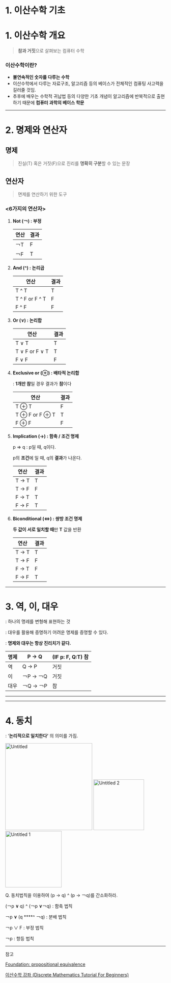 # 1. 이산수학 기초

# 1. 이산수학 개요

> **참과 거짓**으로 살펴보는 컴퓨터 수학
>

### 이산수학이란?

- **불연속적인 숫자를 다루는 수학**
- 이산수학에서 다루는 자료구조, 알고리즘 등의 베이스가 전체적인 컴퓨팅 사고력을 길러줄 것임.
- 추후에 배우는 수학적 귀납법 등의 다양한 기초 개념이 알고리즘에 반복적으로 출현하기 때문에 **컴퓨터 과학의 베이스 학문**

---

# 2. 명제와 연산자

## 명제

> 진실(T) 혹은 거짓(F)으로 진리를 **명확히 구분**할 수 있는 문장
>

## 연산자

> 면제를 연산하기 위한 도구
>

### <6가지의 연산자>

1. **Not (￢) : 부정**
   
   
    | 연산 | 결과 |
    | --- | --- |
    | ￢T | F |
    | ￢F | T |
2. **And (^) : 논리곱**
   
   
    | 연산 | 결과 |
    | --- | --- |
    | T ^ T  | T |
    | T ^ F or F ^ T | F |
    | F ^ F | F |
3. **Or (∨) : 논리합**
   
   
    | 연산 | 결과 |
    | --- | --- |
    | T ∨ T  | T |
    | T ∨ F or F ∨ T | T |
    | F ∨ F | F |
4. **Exclusive or (⊕) : 배타적 논리합**
   
    : **1개만 참**일 경우 결과가 **참**이다
    
    | 연산 | 결과 |
    | --- | --- |
    | T ⊕ T  | F |
    | T ⊕ F or F ⊕ T | T |
    | F ⊕ F | F |
5. **Implication (→) : 함축 / 조건 명제**
   
    p ⇒ q : p일 때, q이다.
    
    p의 **조건**에 일 때, q의 **결과**가 나온다.
    
    | 연산 | 결과 |
    | --- | --- |
    | T → T  | T |
    | T → F  | F |
    | F → T | T |
    | F → F | T |
6. **Biconditional (⇔) : 쌍방 조건 명제**
   
    **두 값이 서로 일치할 때**만 **T** 값을 반환
    
    | 연산 | 결과 |
    | --- | --- |
    | T → T  | T |
    | T → F  | F |
    | F → T | F |
    | F → F | T |

---

# 3. 역, 이, 대우

: 하나의 명레를 변형해 표현하는 것

: 대우를 활용해 증명하기 어려운 명제를 증명할 수 있다.

: **명제와 대우는 항상 진리치가 같다.**

| 명제 |  P → Q | (IF p: F, Q:T) 참 |
| --- | --- | --- |
| 역 | Q → P | 거짓 |
| 이 | ￢P → ￢Q | 거짓 |
| 대우 | ￢Q → ￢P | 참 |

---

---

# 4. 동치

: ‘**논리적으로 일치한다’** 의 의미를 가짐.

<img width="273" alt="Untitled" src="https://user-images.githubusercontent.com/76723441/147868910-0eed54a5-3c7e-4968-99cf-78f71db48d5d.png">

<img width="159" alt="Untitled 2" src="https://user-images.githubusercontent.com/76723441/147868907-fab5ca1e-fd8f-4938-a536-13cd5c92da54.png">

<img width="177" alt="Untitled 1" src="https://user-images.githubusercontent.com/76723441/147868901-829b2fda-5ffc-45df-84ba-1cc53b9b9643.png">

Q. 동치법칙을 이용하여 (p → q) ^ (p → ￢q)를 간소화하라.

(￢p **∨** q) ^ (￢p **∨**￢q) : 함축 법칙

￢p **∨** (q ****^ ￢q) : 분배 법칙

￢p ∨ F : 부정 법칙

￢p : 항등 법칙

---

참고

[Foundation: propositional equivalence](https://ingyeoking13.tistory.com/80)

[이산수학 강좌 (Discrete Mathematics Tutorial For Beginners)](https://www.youtube.com/playlist?list=PLRx0vPvlEmdDgOIBt9MKQl-uMVrxtac4n)
